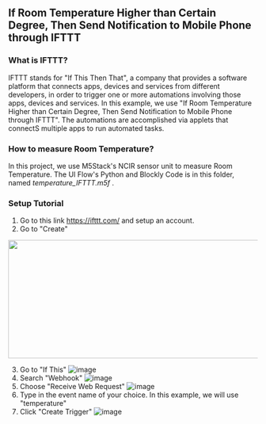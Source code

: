 ## If Room Temperature Higher than Certain Degree, Then Send Notification to Mobile Phone through IFTTT

### What is IFTTT?
IFTTT stands for "If This Then That", a company that provides a software platform that connects apps, devices and services from different developers, in order to trigger one or more automations involving those apps, devices and services. In this example, we use "If Room Temperature Higher than Certain Degree, Then Send Notification to Mobile Phone through IFTTT". The automations are accomplished via applets that connectS multiple apps to run automated tasks.

### How to measure Room Temperature?
In this project, we use M5Stack's NCIR sensor unit to measure Room Temperature. The UI Flow's Python and Blockly Code is in this folder, named _temperature_IFTTT.m5f_ .

### Setup Tutorial
1) Go to this link <https://ifttt.com/> and setup an account.
2) Go to "Create"
  <img src="https://user-images.githubusercontent.com/56757186/109113658-8b7d7280-7777-11eb-980f-6863fb197c62.jpg" width="1000" height="239">
  <!-- ![IFTTT_create](https://user-images.githubusercontent.com/56757186/109113658-8b7d7280-7777-11eb-980f-6863fb197c62.jpg) -->
  
3) Go to "If This"
  ![image](https://user-images.githubusercontent.com/56757186/109114059-1b232100-7778-11eb-831a-cc96dd7022d3.png)
4) Search "Webhook"
  ![image](https://user-images.githubusercontent.com/56757186/109114504-b87e5500-7778-11eb-9bc0-80bedbf05fdf.png)
5) Choose "Receive Web Request"
  ![image](https://user-images.githubusercontent.com/56757186/109114728-ff6c4a80-7778-11eb-8e64-f2a19dce0c4e.png)
6) Type in the event name of your choice. In this example, we will use "temperature"
7) Click "Create Trigger"
  ![image](https://user-images.githubusercontent.com/56757186/109114847-2aef3500-7779-11eb-9ae0-33edf43c8d93.png)
